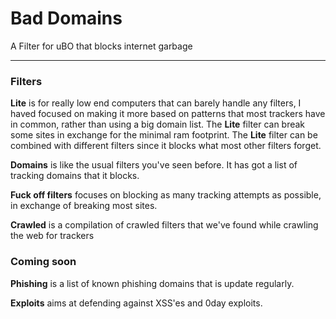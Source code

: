 # Bad Domains
A Filter for uBO that blocks internet garbage

___

### Filters

**Lite** is for really low end computers that can barely handle any filters, I haved focused on making it more based on patterns that most trackers have in common, rather than using a big domain list.
The **Lite** filter can break some sites in exchange for the minimal ram footprint.
The **Lite** filter can be combined with different filters since it blocks what most other filters forget.

**Domains** is like the usual filters you've seen before. It has got a list of tracking domains that it blocks.

**Fuck off filters** focuses on blocking as many tracking attempts as possible, in exchange of breaking most sites.

**Crawled** is a compilation of crawled filters that we've found while crawling the web for trackers

### Coming soon

**Phishing** is a list of known phishing domains that is update regularly.

**Exploits** aims at defending against XSS'es and 0day exploits.
